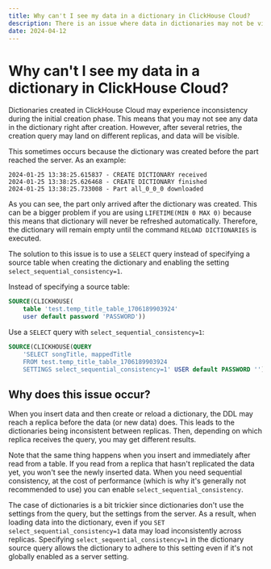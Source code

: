 ```yaml
---
title: Why can't I see my data in a dictionary in ClickHouse Cloud?
description: There is an issue where data in dictionaries may not be visible immediately after creation.
date: 2024-04-12
---
```


# Why can't I see my data in a dictionary in ClickHouse Cloud?

Dictionaries created in ClickHouse Cloud may experience inconsistency during the initial creation phase. This means that you may not see any data in the dictionary right after creation. However, after several retries, the creation query may land on different replicas, and data will be visible.

This sometimes occurs because the dictionary was created before the part reached the server. As an example:

```
2024-01-25 13:38:25.615837 - CREATE DICTIONARY received
2024-01-25 13:38:25.626468 - CREATE DICTIONARY finished
2024-01-25 13:38:25.733008 - Part all_0_0_0 downloaded
```

As you can see, the part only arrived after the dictionary was created. This can be a bigger problem if you are using `LIFETIME(MIN 0 MAX 0)` because this means that dictionary will never be refreshed automatically. Therefore, the dictionary will remain empty until the command `RELOAD DICTIONARIES` is executed.

The solution to this issue is to use a `SELECT` query instead of specifying a source table when creating the dictionary and enabling the setting `select_sequential_consistency=1`.

Instead of specifying a source table:

```sql
SOURCE(CLICKHOUSE(
    table 'test.temp_title_table_1706189903924'
    user default password 'PASSWORD'))
```

Use a `SELECT` query with `select_sequential_consistency=1`:

```sql
SOURCE(CLICKHOUSE(QUERY
    'SELECT songTitle, mappedTitle
    FROM test.temp_title_table_1706189903924
    SETTINGS select_sequential_consistency=1' USER default PASSWORD ''))
```

## Why does this issue occur?

When you insert data and then create or reload a dictionary, the DDL may reach a replica before the data (or new data) does. This leads to the dictionaries being inconsistent between replicas. Then, depending on which replica receives the query, you may get different results.

Note that the same thing happens when you insert and immediately after read from a table. If you read from a replica that hasn't replicated the data yet, you won't see the newly inserted data. When you need sequential consistency, at the cost of performance (which is why it's generally not recommended to use) you can enable `select_sequential_consistency`.

The case of dictionaries is a bit trickier since dictionaries don't use the settings from the query, but the settings from the server. As a result, when loading data into the dictionary, even if you `SET select_sequential_consistency=1` data may load inconsistently across replicas. Specifying `select_sequential_consistency=1` in the dictionary source query allows the dictionary to adhere to this setting even if it's not globally enabled as a server setting.
